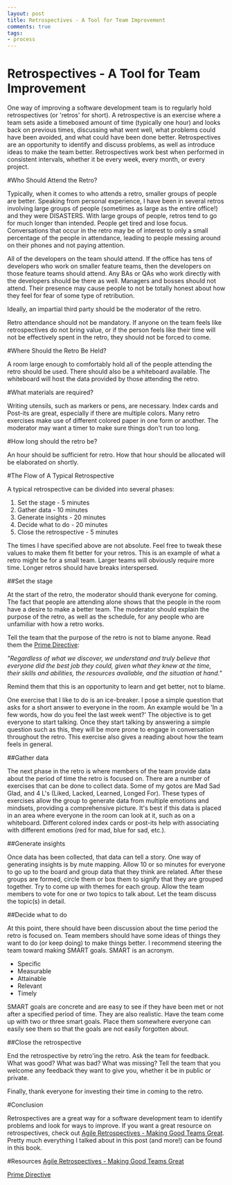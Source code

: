 ```yaml
---
layout: post
title: Retrospectives - A Tool for Team Improvement
comments: true
tags:
- process 
---
```


Retrospectives - A Tool for Team Improvement
=====================

One way of improving a software development team is to regularly hold retrospectives (or 'retros' for short). A retrospective is an exercise where a team sets aside a timeboxed amount of time (typically one hour) and looks back on previous times, discussing what went well, what problems could have been avoided, and what could have been done better. Retrospectives are an opportunity to identify and discuss problems, as well as introduce ideas to make the team better. Retrospectives work best when performed in consistent intervals, whether it be every week, every month, or every project.

#Who Should Attend the Retro?

Typically, when it comes to who attends a retro, smaller groups of people are better. Speaking from personal experience, I have been in several retros involving large groups of people (sometimes as large as the entire office!) and they were DISASTERS. With large groups of people, retros tend to go for much longer than intended. People get tired and lose focus. Conversations that occur in the retro may be of interest to only a small percentage of the people in attendance, leading to people messing around on their phones and not paying attention.

All of the developers on the team should attend. If the office has tens of developers who work on smaller feature teams, then the developers on those feature teams should attend. Any BAs or QAs who work directly with the developers should be there as well. Managers and bosses should not attend. Their presence may cause people to not be totally honest about how they feel for fear of some type of retribution.

Ideally, an impartial third party should be the moderator of the retro. 

Retro attendance should not be mandatory. If anyone on the team feels like retrospectives do not bring value, or if the person feels like their time will not be effectively spent in the retro, they should not be forced to come.

#Where Should the Retro Be Held?

A room large enough to comfortably hold all of the people attending the retro should be used. There should also be a whiteboard available. The whiteboard will host the data provided by those attending the retro. 

#What materials are required?

Writing utensils, such as markers or pens, are necessary. Index cards and Post-its are great, especially if there are multiple colors. Many retro exercises make use of different colored paper in one form or another. The moderator may want a timer to make sure things don't run too long. 

#How long should the retro be?

An hour should be sufficient for retro. How that hour should be allocated will be elaborated on shortly.

#The Flow of A Typical Retrospective

A typical retrospective can be divided into several phases:

1. Set the stage - 5 minutes
2. Gather data - 10 minutes
3. Generate insights - 20 minutes
4. Decide what to do - 20 minutes
5. Close the retrospective - 5 minutes

The times I have specified above are not absolute. Feel free to tweak these values to make them fit better for your retros. This is an example of what a retro might be for a small team. Larger teams will obviously require more time. Longer retros should have breaks interspersed.

##Set the stage

At the start of the retro, the moderator should thank everyone for coming. The fact that people are attending alone shows that the people in the room have a desire to make a better team. The moderator should explain the purpose of the retro, as well as the schedule, for any people who are unfamiliar with how a retro works.

Tell the team that the purpose of the retro is not to blame anyone. Read them the [Prime Directive](http://retrospectivewiki.org/index.php?title=The_Prime_Directive):

*"Regardless of what we discover, we understand and truly believe that everyone did the best job they could, given what they knew at the time, their skills and abilities, the resources available, and the situation at hand."*

Remind them that this is an opportunity to learn and get better, not to blame.

One exercise that I like to do is an ice-breaker. I pose a simple question that asks for a short answer to everyone in the room. An example would be 'In a few words, how do you feel the last week went?' The objective is to get everyone to start talking. Once they start talking by answering a simple question such as this, they will be more prone to engage in conversation throughout the retro. This exercise also gives a reading about how the team feels in general.

##Gather data

The next phase in the retro is where members of the team provide data about the period of time the retro is focused on. There are a number of exercises that can be done to collect data. Some of my gotos are Mad Sad Glad, and 4 L's (Liked, Lacked, Learned, Longed For). These types of exercises allow the group to generate data from multiple emotions and mindsets, providing a comprehensive picture. It's best if this data is placed in an area where everyone in the room can look at it, such as on a whiteboard. Different colored index cards or post-its help with associating with different emotions (red for mad, blue for sad, etc.).

##Generate insights

Once data has been collected, that data can tell a story. One way of generating insights is by mute mapping. Allow 10 or so minutes for everyone to go up to the board and group data that they think are related. After these groups are formed, circle them or box them to signify that they are grouped together. Try to come up with themes for each group. Allow the team members to vote for one or two topics to talk about. Let the team discuss the topic(s) in detail.

##Decide what to do

At this point, there should have been discussion about the time period the retro is focused on. Team members should have some ideas of things they want to do (or keep doing) to make things better. I recommend steering the team toward making SMART goals. SMART is an acronym.

* Specific
*	Measurable
*	Attainable
*	Relevant
*	Timely

SMART goals are concrete and are easy to see if they have been met or not after a specified period of time. They are also realistic. Have the team come up with two or three smart goals. Place them somewhere everyone can easily see them so that the goals are not easily forgotten about. 

##Close the retrospective

End the retrospective by retro'ing the retro. Ask the team for feedback. What was good? What was bad? What was missing? Tell the team that you welcome any feedback they want to give you, whether it be in public or private.

Finally, thank everyone for investing their time in coming to the retro.

#Conclusion

Retrospectives are a great way for a software development team to identify problems and look for ways to improve. If you want a great resource on retrospectives, check out [Agile Retrospectives - Making Good Teams Great](http://www.amazon.com/Agile-Retrospectives-Making-Teams-Great/dp/0977616649). Pretty much everything I talked about in this post (and more!) can be found in this book.

#Resources
[Agile Retrospectives - Making Good Teams Great](http://www.amazon.com/Agile-Retrospectives-Making-Teams-Great/dp/0977616649)

[Prime Directive](http://retrospectivewiki.org/index.php?title=The_Prime_Directive)

